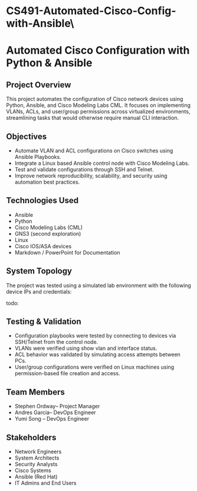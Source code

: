 # CS491-Automated-Cisco-Config-with-Ansible\

# Automated Cisco Configuration with Python & Ansible

## Project Overview
This project automates the configuration of Cisco network devices using Python, Ansible, and Cisco Modeling Labs CML. It focuses on implementing VLANs, ACLs, and user/group permissions across virtualized environments, streamlining tasks that would otherwise require manual CLI interaction.

## Objectives
- Automate VLAN and ACL configurations on Cisco switches using Ansible Playbooks.
- Integrate a Linux based Ansible control node with Cisco Modeling Labs.
- Test and validate configurations through SSH and Telnet.
- Improve network reproducibility, scalability, and security using automation best practices.

## Technologies Used
- Ansible
- Python
- Cisco Modeling Labs (CML)
- GNS3 (second exploration)
- Linux
- Cisco IOS/ASA devices
- Markdown / PowerPoint for Documentation

## System Topology
The project was tested using a simulated lab environment with the following device IPs and credentials:

todo:

## Testing & Validation
- Configuration playbooks were tested by connecting to devices via SSH/Telnet from the control node.
- VLANs were verified using show vlan and interface status.
- ACL behavior was validated by simulating access attempts between PCs.
- User/group configurations were verified on Linux machines using permission-based file creation and access.

##  Team Members
- Stephen Ordway– Project Manager  
- Andres Garcia– DevOps Engineer  
- Yumi Song – DevOps Engineer  

## Stakeholders
- Network Engineers  
- System Architects  
- Security Analysts  
- Cisco Systems  
- Ansible (Red Hat)  
- IT Admins and End Users
